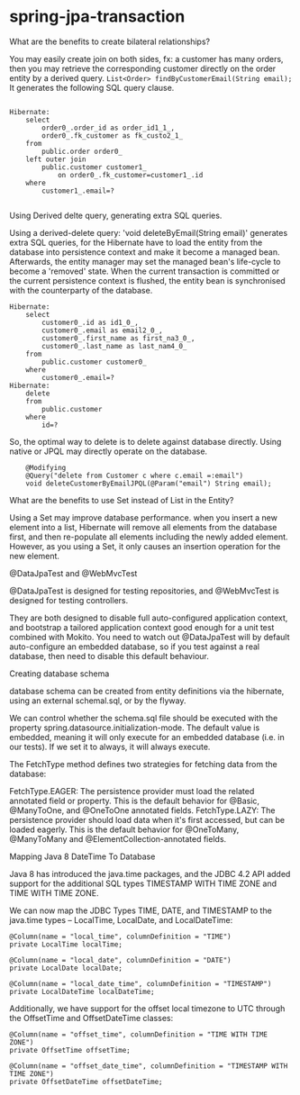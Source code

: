 # spring-jpa-transaction

What are the benefits to create bilateral relationships? 

You may easily create join on both sides, fx: a customer has many orders, then you may retrieve the corresponding customer directly on the order entity by a derived query.
`List<Order> findByCustomerEmail(String email);`  
It generates the following SQL query clause. 


````

Hibernate: 
    select
        order0_.order_id as order_id1_1_,
        order0_.fk_customer as fk_custo2_1_ 
    from
        public.order order0_ 
    left outer join
        public.customer customer1_ 
            on order0_.fk_customer=customer1_.id 
    where
        customer1_.email=?
        
````        

Using Derived delte query, generating extra SQL queries.

Using a derived-delete query: 'void deleteByEmail(String email)' generates extra SQL queries, for the Hibernate have to load the entity from the database into persistence context and make it become a managed bean. Afterwards, the entity manager may set the managed bean's life-cycle to become a 'removed' state. When the current transaction is committed or the current persistence context is flushed, the entity bean is synchronised with the counterparty of the database.

````
Hibernate: 
    select
        customer0_.id as id1_0_,
        customer0_.email as email2_0_,
        customer0_.first_name as first_na3_0_,
        customer0_.last_name as last_nam4_0_ 
    from
        public.customer customer0_ 
    where
        customer0_.email=?
Hibernate: 
    delete 
    from
        public.customer 
    where
        id=?

````

So, the optimal way to delete is to delete against database directly. Using native or JPQL may directly operate on the database.

````
    @Modifying
    @Query("delete from Customer c where c.email =:email")
    void deleteCustomerByEmailJPQL(@Param("email") String email);

````

What are the benefits to use Set instead of List in the Entity?

Using a Set may improve database performance.  when you insert a new element into a list, Hibernate will remove all elements from the database first, and then re-populate all elements including the newly added element. However, as you using a Set, it only causes an insertion operation for the new element. 


@DataJpaTest and @WebMvcTest 

@DataJpaTest is designed for testing repositories, and @WebMvcTest is designed for testing controllers.

They are both designed to disable full auto-configured application context, and bootstrap a tailored application context good enough for a unit test combined with Mokito.
You need to watch out @DataJpaTest will by default auto-configure an embedded database, so if you test against a real database, then need to disable this default behaviour. 


Creating database schema

database schema can be created from entity definitions via the hibernate, using an external schemal.sql, or by the flyway.

We can control whether the schema.sql file should be executed with the property spring.datasource.initialization-mode. The default value is embedded, meaning it will only execute for an embedded database (i.e. in our tests). If we set it to always, it will always execute. 


The FetchType method defines two strategies for fetching data from the database:

FetchType.EAGER: The persistence provider must load the related annotated field or property. This is the default behavior for @Basic, @ManyToOne, and @OneToOne annotated fields.
FetchType.LAZY: The persistence provider should load data when it's first accessed, but can be loaded eagerly. This is the default behavior for @OneToMany, @ManyToMany and @ElementCollection-annotated fields.

Mapping Java 8 DateTime To Database

Java 8 has introduced the java.time packages, and the JDBC 4.2 API added support for the additional SQL types TIMESTAMP WITH TIME ZONE and TIME WITH TIME ZONE.

We can now map the JDBC Types TIME, DATE, and TIMESTAMP to the java.time types – LocalTime, LocalDate, and LocalDateTime:
````
@Column(name = "local_time", columnDefinition = "TIME")
private LocalTime localTime;

@Column(name = "local_date", columnDefinition = "DATE")
private LocalDate localDate;

@Column(name = "local_date_time", columnDefinition = "TIMESTAMP")
private LocalDateTime localDateTime;
````
Additionally, we have support for the offset local timezone to UTC through the OffsetTime and OffsetDateTime classes:
````
@Column(name = "offset_time", columnDefinition = "TIME WITH TIME ZONE")
private OffsetTime offsetTime;

@Column(name = "offset_date_time", columnDefinition = "TIMESTAMP WITH TIME ZONE")
private OffsetDateTime offsetDateTime;
````
